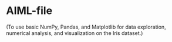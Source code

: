 # AIML-file
(To use basic NumPy, Pandas, and Matplotlib for data exploration, numerical analysis, and visualization on the Iris dataset.)
